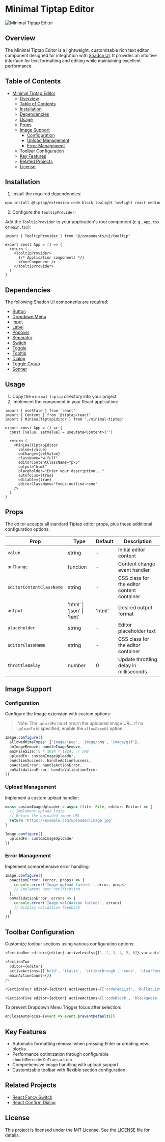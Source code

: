 # Minimal Tiptap Editor

![Minimal Tiptap Editor](https://i.postimg.cc/4yntFTn8/Screenshot-2024-08-30-at-04-54-46.png)

## Overview

The Minimal Tiptap Editor is a lightweight, customizable rich text editor component designed for integration with [Shadcn UI](https://ui.shadcn.com). It provides an intuitive interface for text formatting and editing while maintaining excellent performance.

## Table of Contents

- [Minimal Tiptap Editor](#minimal-tiptap-editor)
  - [Overview](#overview)
  - [Table of Contents](#table-of-contents)
  - [Installation](#installation)
  - [Dependencies](#dependencies)
  - [Usage](#usage)
  - [Props](#props)
  - [Image Support](#image-support)
    - [Configuration](#configuration)
    - [Upload Management](#upload-management)
    - [Error Management](#error-management)
  - [Toolbar Configuration](#toolbar-configuration)
  - [Key Features](#key-features)
  - [Related Projects](#related-projects)
  - [License](#license)

## Installation

1. Install the required dependencies:

```bash
npm install @tiptap/extension-code-block-lowlight lowlight react-medium-image-zoom @tiptap/extension-color @tiptap/extension-heading @tiptap/extension-horizontal-rule @tiptap/extension-image @tiptap/extension-link @tiptap/extension-placeholder @tiptap/extension-text-style @tiptap/extension-typography @tiptap/pm @tiptap/react @tiptap/starter-kit @tiptap/extension-underline
```

2. Configure the `TooltipProvider`:

Add the `TooltipProvider` to your application's root component (e.g., `App.tsx` or `main.tsx`):

```tsx
import { TooltipProvider } from '@/components/ui/tooltip'

export const App = () => {
  return (
    <TooltipProvider>
      {/* Application components */}
      <YourComponent />
    </TooltipProvider>
  )
}
```

## Dependencies

The following Shadcn UI components are required:

- [Button](https://ui.shadcn.com/docs/components/button)
- [Dropdown Menu](https://ui.shadcn.com/docs/components/dropdown-menu)
- [Input](https://ui.shadcn.com/docs/components/input)
- [Label](https://ui.shadcn.com/docs/components/label)
- [Popover](https://ui.shadcn.com/docs/components/popover)
- [Separator](https://ui.shadcn.com/docs/components/separator)
- [Switch](https://ui.shadcn.com/docs/components/switch)
- [Toggle](https://ui.shadcn.com/docs/components/toggle)
- [Tooltip](https://ui.shadcn.com/docs/components/tooltip)
- [Dialog](https://ui.shadcn.com/docs/components/dialog)
- [Toggle Group](https://ui.shadcn.com/docs/components/toggle-group)
- [Sonner](https://ui.shadcn.com/docs/components/sonner)

## Usage

1. Copy the `minimal-tiptap` directory into your project
2. Implement the component in your React application:

```tsx
import { useState } from 'react'
import { Content } from '@tiptap/react'
import { MinimalTiptapEditor } from './minimal-tiptap'

export const App = () => {
  const [value, setValue] = useState<Content>('')

  return (
    <MinimalTiptapEditor
      value={value}
      onChange={setValue}
      className="w-full"
      editorContentClassName="p-5"
      output="html"
      placeholder="Enter your description..."
      autofocus={true}
      editable={true}
      editorClassName="focus:outline-none"
    />
  )
}
```

## Props

The editor accepts all standard Tiptap editor props, plus these additional configuration options:

| Prop                     | Type                       | Default | Description                                |
| ------------------------ | -------------------------- | ------- | ------------------------------------------ |
| `value`                  | string                     | -       | Initial editor content                     |
| `onChange`               | function                   | -       | Content change event handler               |
| `editorContentClassName` | string                     | -       | CSS class for the editor content container |
| `output`                 | 'html' \| 'json' \| 'text' | 'html'  | Desired output format                      |
| `placeholder`            | string                     | -       | Editor placeholder text                    |
| `editorClassName`        | string                     | -       | CSS class for the editor container         |
| `throttleDelay`          | number                     | 0       | Update throttling delay in milliseconds    |

## Image Support

### Configuration

Configure the Image extension with custom options:

> Note: The `uploadFn` must return the uploaded image URL. If no `uploadFn` is specified, enable the `allowBase64` option.

```typescript
Image.configure({
  allowedMimeTypes: ['image/jpeg', 'image/png', 'image/gif'],
  onImageRemove: handleImageRemove,
  maxFileSize: 5 * 1024 * 1024, // 5MB
  uploadFn: customImageUploader,
  onActionSuccess: handleActionSuccess,
  onActionError: handleActionError,
  onValidationError: handleValidationError
})
```

### Upload Management

Implement a custom upload handler:

```typescript
const customImageUploader = async (file: File, editor: Editor) => {
  // Implement upload logic
  // Return the uploaded image URL
  return 'https://example.com/uploaded-image.jpg'
}

Image.configure({
  uploadFn: customImageUploader
})
```

### Error Management

Implement comprehensive error handling:

```typescript
Image.configure({
  onActionError: (error, props) => {
    console.error('Image upload failed:', error, props)
    // Implement user notification
  },
  onValidationError: errors => {
    console.error('Image validation failed:', errors)
    // Display validation feedback
  }
})
```

## Toolbar Configuration

Customize toolbar sections using various configuration options:

```typescript
<SectionOne editor={editor} activeLevels={[1, 2, 3, 4, 5, 6]} variant="outline" />

<SectionTwo
  editor={editor}
  activeActions={['bold', 'italic', 'strikethrough', 'code', 'clearFormatting']}
  mainActionCount={2}
/>

<SectionFour editor={editor} activeActions={['orderedList', 'bulletList']} mainActionCount={0} />

<SectionFive editor={editor} activeActions={['codeBlock', 'blockquote', 'horizontalRule']} mainActionCount={0} />
```

To prevent Dropdown Menu Trigger focus after selection:

```typescript
onCloseAutoFocus={event => event.preventDefault()}
```

## Key Features

- Automatic formatting removal when pressing Enter or creating new blocks
- Performance optimization through configurable `shouldRerenderOnTransaction`
- Comprehensive image handling with upload support
- Customizable toolbar with flexible section configuration

## Related Projects

- [React Fancy Switch](https://github.com/Aslam97/react-fancy-switch)
- [React Confirm Dialog](https://github.com/Aslam97/react-confirm-dialog)

## License

This project is licensed under the MIT License. See the [LICENSE](LICENSE) file for details.
